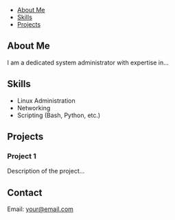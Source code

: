 <!DOCTYPE html>
<html lang="en">
<head>
    <meta charset="UTF-8">
    <meta name="viewport" content="width=device-width, initial-scale=1.0">
    <link rel="stylesheet" href="style.css">
    <title>Your Name - System Administrator</title>
</head>
<body>
    <!-- Your content goes here -->
  <nav>
    <ul>
        <li><a href="#about">About Me</a></li>
        <li><a href="#skills">Skills</a></li>
        <li><a href="#projects">Projects</a></li>
        <!-- Add more sections as needed -->
    </ul>
</nav>

<section id="about">
    <h1>About Me</h1>
    <p>I am a dedicated system administrator with expertise in...</p>
</section>

<section id="skills">
    <h2>Skills</h2>
    <ul>
        <li>Linux Administration</li>
        <li>Networking</li>
        <li>Scripting (Bash, Python, etc.)</li>
        <!-- Add more skills -->
    </ul>
</section>

<section id="projects">
    <h2>Projects</h2>
    <div class="project">
        <h3>Project 1</h3>
        <p>Description of the project...</p>
    </div>
    <!-- Add more project entries -->
</section>

<section id="contact">
    <h2>Contact</h2>
    <p>Email: <a href="mailto:your@email.com">your@email.com</a></p>
    <!-- Add more contact details -->
</section>



</body>
</html>
